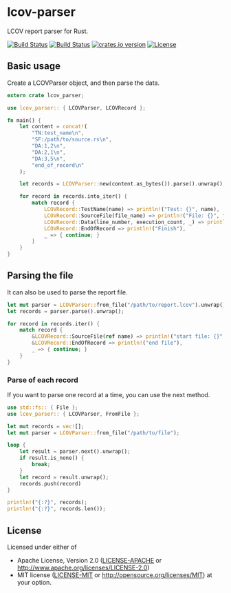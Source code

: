 # lcov-parser

LCOV report parser for Rust.

[![Build Status](https://travis-ci.org/holyshared/lcov-parser.svg)](https://travis-ci.org/holyshared/lcov-parser)
[![Build Status](https://ci.appveyor.com/api/projects/status/q83stma2v57joiwy/branch/master?svg=true)](https://ci.appveyor.com/project/holyshared/lcov-parser/branch/master)
[![crates.io version](https://img.shields.io/crates/v/lcov-parser.svg)](https://crates.io/crates/lcov-parser)
[![License](https://img.shields.io/crates/l/lcov-parser.svg)](https://github.com/holyshared/lcov-parser/blob/master/LICENSE)

## Basic usage

Create a LCOVParser object, and then parse the data.

```rust
extern crate lcov_parser;

use lcov_parser:: { LCOVParser, LCOVRecord };

fn main() {
    let content = concat!(
        "TN:test_name\n",
        "SF:/path/to/source.rs\n",
        "DA:1,2\n",
        "DA:2,1\n",
        "DA:3,5\n",
        "end_of_record\n"
    );

    let records = LCOVParser::new(content.as_bytes()).parse().unwrap();

    for record in records.into_iter() {
        match record {
            LCOVRecord::TestName(name) => println!("Test: {}", name),
            LCOVRecord::SourceFile(file_name) => println!("File: {}", file_name),
            LCOVRecord::Data(line_number, execution_count, _) => println!("Line: {}, Executed: {}", line_number, execution_count),
            LCOVRecord::EndOfRecord => println!("Finish"),
            _ => { continue; }
        }
    }
}
```

## Parsing the file

It can also be used to parse the report file.

```rust
let mut parser = LCOVParser::from_file("/path/to/report.lcov").unwrap();
let records = parser.parse().unwrap();

for record in records.iter() {
    match record {
        &LCOVRecord::SourceFile(ref name) => println!("start file: {}", name),
        &LCOVRecord::EndOfRecord => println!("end file"),
        _ => { continue; }
    }
}
```

### Parse of each record

If you want to parse one record at a time, you can use the next method.

```rust
use std::fs:: { File };
use lcov_parser:: { LCOVParser, FromFile };

let mut records = vec![];
let mut parser = LCOVParser::from_file("/path/to/file");

loop {
    let result = parser.next().unwrap();
    if result.is_none() {
        break;
    }
    let record = result.unwrap();
    records.push(record)
}

println!("{:?}", records);
println!("{:?}", records.len());
```

## License

Licensed under either of
 * Apache License, Version 2.0 ([LICENSE-APACHE](LICENSE-APACHE) or http://www.apache.org/licenses/LICENSE-2.0)
 * MIT license ([LICENSE-MIT](LICENSE-MIT) or http://opensource.org/licenses/MIT)
at your option.
